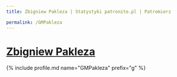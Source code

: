 ```yaml
---
title: Zbigniew Pakleza | Statystyki patronite.pl | Patromierz

permalink: /GMPakleza
---
```


# [Zbigniew Pakleza](https://patronite.pl/GMPakleza)

{% include profile.md name="GMPakleza" prefix="g" %}
